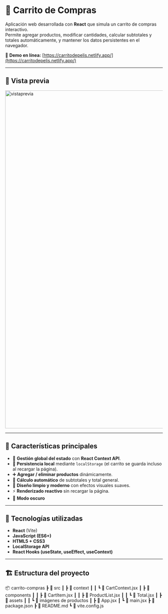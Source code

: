 # 🛒 Carrito de Compras

Aplicación web desarrollada con **React** que simula un carrito de compras interactivo.  
Permite agregar productos, modificar cantidades, calcular subtotales y totales automáticamente, y mantener los datos persistentes en el navegador.

🔗 **Demo en línea:** [https://carritodepelis.netlify.app/](https://carritodepelis.netlify.app/)

---

## 📸 Vista previa
<img width="1902" height="1078" alt="vistaprevia" src="https://github.com/user-attachments/assets/13afff64-b2ba-4de0-a272-38e6bc8d77d7" />

---

## 🚀 Características principales

- 🧠 **Gestión global del estado** con **React Context API**.  
- 💾 **Persistencia local** mediante `localStorage` (el carrito se guarda incluso al recargar la página).  
- ➕ **Agregar / eliminar productos** dinámicamente.  
- 🔢 **Cálculo automático** de subtotales y total general.  
- 💅 **Diseño limpio y moderno** con efectos visuales suaves.  
- ⚡ **Renderizado reactivo** sin recargar la página.
- 🌙 **Modo oscuro**

---

## 🧩 Tecnologías utilizadas

- **React** (Vite)  
- **JavaScript (ES6+)**  
- **HTML5 + CSS3**  
- **LocalStorage API**  
- **React Hooks (useState, useEffect, useContext)**

---

## 🏗️ Estructura del proyecto

📦 carrito-compras
┣ 📂 src
┃ ┣ 📂 context
┃ ┃ ┗ 📜 CartContext.jsx
┃ ┣ 📂 components
┃ ┃ ┣ 📜 CartItem.jsx
┃ ┃ ┣ 📜 ProductList.jsx
┃ ┃ ┗ 📜 Total.jsx
┃ ┣ 📂 assets
┃ ┃ ┗ 🎨 imágenes de productos
┃ ┣ 📜 App.jsx
┃ ┗ 📜 main.jsx
┣ 📜 package.json
┣ 📜 README.md
┗ 📜 vite.config.js
